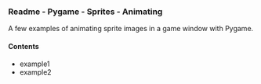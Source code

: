### Readme - Pygame - Sprites - Animating

A few examples of animating sprite images in a game window with Pygame.

#### Contents
* example1
* example2
